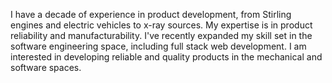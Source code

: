 I have a decade of experience in product development, from Stirling engines and electric vehicles to x-ray sources. My expertise is in product reliability and manufacturability. I've recently expanded my skill set in the software engineering space, including full stack web development. I am interested in developing reliable and quality products in the mechanical and software spaces. 

